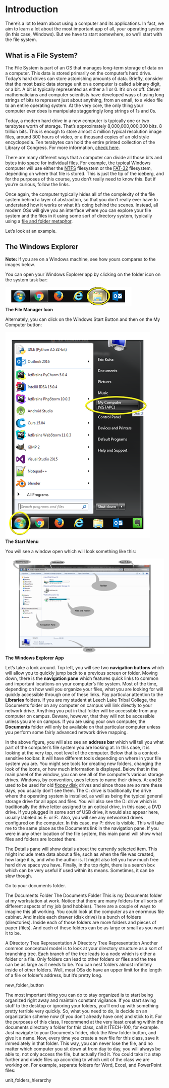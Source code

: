 # Introduction

There’s a lot to learn about using a computer and its applications. In fact, we aim to learn a lot about the most important app of all, your operating system (in this case, Windows). But we have to start somewhere, so we’ll start with the file system.

## What is a File System?

The File System is part of an OS that manages long-term storage of data on a computer. This data is stored primarily on the computer’s hard drive. Today’s hard drives can store astonishing amounts of data. Briefly, consider that the most basic data storage unit on a computer is called a binary digit, or a bit. A bit is typically represented as either a 1 or 0. It’s on or off. Clever mathematicians and computer scientists have developed ways of using long strings of bits to represent just about anything, from an email, to a video file to an entire operating system. At the very core, the only thing your computer ever does is manipulate staggeringly long strings of 1s and 0s.

Today, a modern hard drive in a new computer is typically one or two terabytes worth of storage. That’s approximately 8,000,000,000,000 bits. 8 trillion bits. This is enough to store almost 4 million typical resolution image files, around 300 hours of video, or a thousand copies of an old style encyclopedia. Ten terabytes can hold the entire printed collection of the Library of Congress. For more information, [check here](http://www.whatsabyte.com/).

There are many different ways that a computer can divide all those bits and bytes into space for individual files. For example, the typical Windows computer will use either the [NTFS](https://en.wikipedia.org/wiki/NTFS) filesystem or the [FAT-32](https://en.wikipedia.org/wiki/File_Allocation_Table) filesystem, depending on where that file is stored. This is just the tip of the iceberg, and for the purposes of this course, you don’t really need to know this. But if you’re curious, follow the links.

Once again, the computer typically hides all of the complexity of the file system behind a layer of abstraction, so that you don’t really ever have to understand how it works or what it’s doing behind the scenes. Instead, all modern OSs will give you an interface where you can explore your file system and the files in it using some sort of directory system, typically using a [file and folder metaphor](https://en.wikipedia.org/wiki/Directory_(computing)).

Let’s look at an example.

## The Windows Explorer

**Note:** If you are on a Windows machine, see how yours compares to the images below.

You can open your Windows Explorer app by clicking on the folder icon on the system task bar:

![The File Manager Icon](task_bar_file_highlighted.png)<br>
**The File Manager Icon**

Alternately, you can click on the Windows Start Button and then on the My Computer button:

![The Start Menu](task_bar_windows_button_my_computer.png)<br>
**The Start Menu**

You will see a window open which will look something like this:

![The Windows Explorer App](file_system_1.png)
**The Windows Explorer App**

Let’s take a look around. Top left, you will see two **navigation buttons** which will allow you to quickly jump back to a previous screen or folder. Moving down, there is the **navigation pane** which features quick links to common and important locations on your computer’s file system. Most of the time, depending on how well you organize your files, what you are looking for will quickly accessible through one of these links. Pay particular attention to the **Libraries** folders. If you are my student at Leech Lake Tribal College, the Documents folder on any computer on campus will link directly to your network drive. Anything you put in that folder will be accessible from any computer on campus. Beware, however, that they will not be accessible unless you are on campus. If you are using your own computer, the **Documents** folder will only be available on that particular computer unless you perform some fairly advanced network drive mapping.

In the above figure, you will also see an **address bar** which will tell you what part of the computer’s file system you are looking at. In this case, it is looking at the very top, root level of the computer. Below that is a context-sensitive toolbar. It will have different tools depending on where in your file system you are. You might see tools for creating new folders, changing the look of the icons, or how much information is displayed. Below that in the main panel of the window, you can see all of the computer’s various storage drives. Windows, by convention, uses letters to name their drives. A: and B: used to be used for old [floppy disk](http://images.google.com/search?tbm=isch&q=floppy+disk) drives and since those are so rare these days, you usually don’t see them. The C: drive is traditionally the drive where the operating system is installed, as well as being the typical general storage drive for all apps and files. You will also see the D: drive which is traditionally the drive letter assigned to an optical drive, in this case, a DVD drive. If you plugged in some sort of USB drive, it would also appear here, usually labeled as E: or F:. Also, you will see any networked drives configured on the computer. In this case, my P: drive is visible. This will take me to the same place as the Documents link in the navigation pane. If you were in any other location of the file system, this main panel will show what files and folders are located there.

The Details pane will show details about the currently selected item. This might include meta data about a file, such as when the file was created, how large it is, and who the author is. It might also tell you how much free hard drive space you have. Finally, in the top right, there is a search box which can be very useful if used within its means. Sometimes, it can be slow though.

Go to your documents folder.

The Documents Folder
The Documents Folder
This is my Documents folder at my workstation at work. Notice that there are many folders for all sorts of different aspects of my job (and hobbies). There are a couple of ways to imagine this all working. You could look at the computer as an enormous file cabinet. And inside each drawer (disk drive) is a bunch of folders (directories). Inside each of those folders are more folders and pieces of paper (files). And each of these folders can be as large or small as you want it to be.

A Directory Tree Representation
A Directory Tree Representation
Another common conceptual model is to look at your directory structure as a sort of branching tree. Each branch of the tree leads to a node which is either a folder or a file. Only folders can lead to other folders or files and the tree can be as large as it needs to be. You can nest folders almost infinitely inside of other folders. Well, most OSs do have an upper limit for the length of a file or folder’s address, but it’s pretty long.

new_folder_button

The most important thing you can do to stay organized is to start being organized right away and maintain constant vigilance. If you start saving stuff to the desktop or ignoring your folders, you’ll end up with something pretty terrible very quickly. So, what you need to do, is decide on an organization scheme now (if you don’t already have one) and stick to it. For the purposes of this class, I recommend at the very least creating within the documents directory a folder for this class, call it ITECH-100, for example. Just navigate to your Documents folder, click the New folder button, and give it a name. Now, every time you create a new file for this class, save it immediately in that folder. This way, you can never lose the file, and no matter which computer you sit down at from day to day, you will always be able to, not only access the file, but actually find it. You could take it a step further and divide files up according to which unit of the class we are working on. For example, separate folders for Word, Excel, and PowerPoint files:

unit_folders_hierarchy
